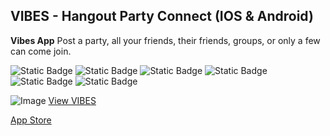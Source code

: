 ## VIBES - Hangout Party Connect (IOS & Android)
__Vibes App__
Post a party, all your friends, their friends, groups, or only a few can come join.

![Static Badge](https://img.shields.io/badge/3.3.0-Flutter-green)
![Static Badge](https://img.shields.io/badge/2.18.0-Dart-blue)
![Static Badge](https://img.shields.io/badge/2.1.0-Knex-orange)
![Static Badge](https://img.shields.io/badge/4.17.13-Express-blue)
![Static Badge](https://img.shields.io/badge/4.7.3-Typescript-white)
![Static Badge](https://img.shields.io/badge/AWS%2C%20Firebase%2C%20SQL%2C%20PostgreSQL-8A2BE2)

![Image](https://firebasestorage.googleapis.com/v0/b/pearl-waitlist-web.appspot.com/o/VIBES.PNG?alt=media&token=9ea9a208-64dc-4f24-b35f-d8d15f5d0b90)
[View VIBES](https://github.com/leoi137/startvibing_app/blob/main/VIBES.PNG)

[App Store](https://apps.apple.com/ca/app/vibes-hangout-party-connect/id1600769626)
